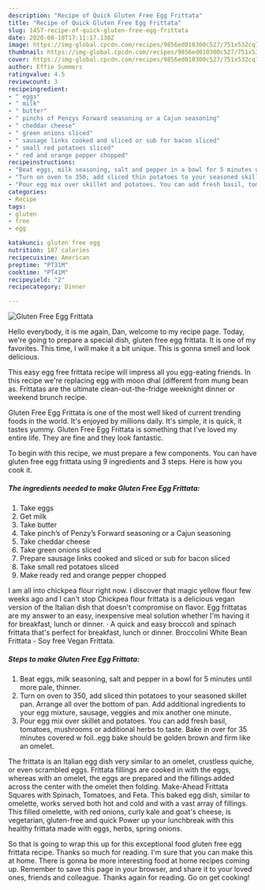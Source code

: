 ```yaml
---
description: "Recipe of Quick Gluten Free Egg Frittata"
title: "Recipe of Quick Gluten Free Egg Frittata"
slug: 1457-recipe-of-quick-gluten-free-egg-frittata
date: 2020-08-10T17:11:17.130Z
image: https://img-global.cpcdn.com/recipes/9856ed010300c527/751x532cq70/gluten-free-egg-frittata-recipe-main-photo.jpg
thumbnail: https://img-global.cpcdn.com/recipes/9856ed010300c527/751x532cq70/gluten-free-egg-frittata-recipe-main-photo.jpg
cover: https://img-global.cpcdn.com/recipes/9856ed010300c527/751x532cq70/gluten-free-egg-frittata-recipe-main-photo.jpg
author: Effie Summers
ratingvalue: 4.5
reviewcount: 3
recipeingredient:
- " eggs"
- " milk"
- " butter"
- " pinchs of Penzys Forward seasoning or a Cajun seasoning"
- " cheddar cheese"
- " green onions sliced"
- " sausage links cooked and sliced or sub for bacon sliced"
- " small red potatoes sliced"
- " red and orange pepper chopped"
recipeinstructions:
- "Beat eggs, milk seasoning, salt and pepper in a bowl for 5 minutes until more pale, thinner."
- "Turn on oven to 350, add sliced thin potatoes to your seasoned skillet pan. Arrange all over the bottom of pan. Add additional ingredients to your egg mixture, sausage, veggies and mix another one minute."
- "Pour egg mix over skillet and potatoes. You can add fresh basil, tomatoes, mushrooms or additional herbs to taste. Bake in over for 35 minutes covered w foil..egg bake should be golden brown and firm like an omelet."
categories:
- Recipe
tags:
- gluten
- free
- egg

katakunci: gluten free egg 
nutrition: 187 calories
recipecuisine: American
preptime: "PT31M"
cooktime: "PT41M"
recipeyield: "2"
recipecategory: Dinner

---
```



![Gluten Free Egg Frittata](https://img-global.cpcdn.com/recipes/9856ed010300c527/751x532cq70/gluten-free-egg-frittata-recipe-main-photo.jpg)

Hello everybody, it is me again, Dan, welcome to my recipe page. Today, we're going to prepare a special dish, gluten free egg frittata. It is one of my favorites. This time, I will make it a bit unique. This is gonna smell and look delicious.

This easy egg free frittata recipe will impress all you egg-eating friends. In this recipe we&#39;re replacing egg with moon dhal (different from mung bean as. Frittatas are the ultimate clean-out-the-fridge weeknight dinner or weekend brunch recipe.

Gluten Free Egg Frittata is one of the most well liked of current trending foods in the world. It's enjoyed by millions daily. It's simple, it is quick, it tastes yummy. Gluten Free Egg Frittata is something that I've loved my entire life. They are fine and they look fantastic.


To begin with this recipe, we must prepare a few components. You can have gluten free egg frittata using 9 ingredients and 3 steps. Here is how you cook it.

<!--inarticleads1-->

##### The ingredients needed to make Gluten Free Egg Frittata:

1. Take  eggs
1. Get  milk
1. Take  butter
1. Take  pinch’s of Penzy’s Forward seasoning or a Cajun seasoning
1. Take  cheddar cheese
1. Take  green onions sliced
1. Prepare  sausage links cooked and sliced or sub for bacon sliced
1. Take  small red potatoes sliced
1. Make ready  red and orange pepper chopped


I am all into chickpea flour right now. I discover that magic yellow flour few weeks ago and I can&#39;t stop Chickpea flour frittata is a delicious vegan version of the Italian dish that doesn&#39;t compromise on flavor. Egg frittatas are my answer to an easy, inexpensive meal solution whether I&#39;m having it for breakfast, lunch or dinner. · A quick and easy broccoli and spinach frittata that&#39;s perfect for breakfast, lunch or dinner. Broccolini White Bean Frittata - Soy free Vegan Frittata. 

<!--inarticleads2-->

##### Steps to make Gluten Free Egg Frittata:

1. Beat eggs, milk seasoning, salt and pepper in a bowl for 5 minutes until more pale, thinner.
1. Turn on oven to 350, add sliced thin potatoes to your seasoned skillet pan. Arrange all over the bottom of pan. Add additional ingredients to your egg mixture, sausage, veggies and mix another one minute.
1. Pour egg mix over skillet and potatoes. You can add fresh basil, tomatoes, mushrooms or additional herbs to taste. Bake in over for 35 minutes covered w foil..egg bake should be golden brown and firm like an omelet.


The frittata is an Italian egg dish very similar to an omelet, crustless quiche, or even scrambled eggs. Frittata fillings are cooked in with the eggs, whereas with an omelet, the eggs are prepared and the fillings added across the center with the omelet then folding. Make-Ahead Frittata Squares with Spinach, Tomatoes, and Feta. This baked egg dish, similar to omelette, works served both hot and cold and with a vast array of fillings. This filled omelette, with red onions, curly kale and goat&#39;s cheese, is vegetarian, gluten-free and quick Power up your lunchbreak with this healthy frittata made with eggs, herbs, spring onions. 

So that is going to wrap this up for this exceptional food gluten free egg frittata recipe. Thanks so much for reading. I'm sure that you can make this at home. There is gonna be more interesting food at home recipes coming up. Remember to save this page in your browser, and share it to your loved ones, friends and colleague. Thanks again for reading. Go on get cooking!
